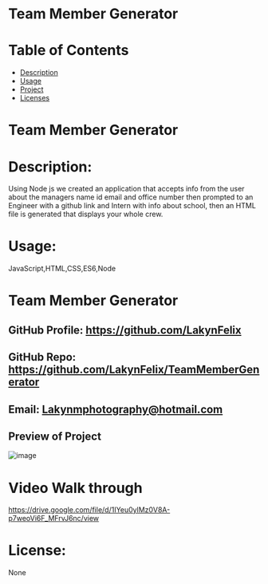 # Team Member Generator
# Table of Contents 
* [Description](#descriptionofproject)  
* [Usage](#languages)  
* [Project](#nameofproject)    
* [Licenses](#licenses)   
 
 

# Team Member Generator 

 
# Description: 
Using Node js we created an application that accepts info from the user about the managers name id email and office number then prompted to an Engineer with a github link and Intern with info about school, then an HTML file is generated that displays your whole crew.
# Usage: 
  JavaScript,HTML,CSS,ES6,Node   


# Team Member Generator 
## GitHub Profile:  https://github.com/LakynFelix   
## GitHub Repo: https://github.com/LakynFelix/TeamMemberGenerator  
## Email: Lakynmphotography@hotmail.com 

## Preview of Project
![image](https://user-images.githubusercontent.com/84104126/127830965-50cefc32-42a2-4097-9b6a-de4415d37f4d.png)

# Video Walk through 
https://drive.google.com/file/d/1IYeu0ylMz0V8A-p7weoVi6F_MFrvJ6nc/view

# License:  
 None   
